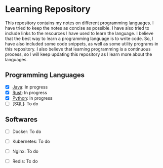 # Learning Repository

This repository contains my notes on different programming languages. I have tried to keep the notes as concise as possible. I have also tried to include links to the resources I have used to learn the language. I believe that the best way to learn a programming language is to write code. So, I have also included some code snippets, as well as some utility programs in this repository. I also believe that learning programming is a continuous process, so I will keep updating this repository as I learn more about the languages.

## Programming Languages
- [x] [Java](java/readme.md): In progress  
- [x] [Rust](rust/readme.md): In progress  
- [x] [Python](python/readme.md): In progress  
- [ ] [SQL]: To do

## Softwares 
- [ ] Docker: To do 
- [ ] Kubernetes: To do 
- [ ] Nginx: To do  
- [ ] Redis: To do  

